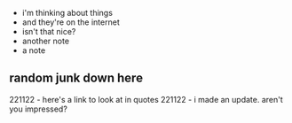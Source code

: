 - i'm thinking about things
- and they're on the internet
- isn't that nice?
- another note
- a note

## random junk down here


221122 - here's a link to look at in quotes
221122 - i made an update. aren't you impressed?
